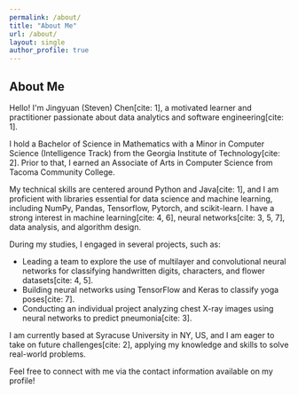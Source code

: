 ```yaml
---
permalink: /about/
title: "About Me"
url: /about/
layout: single
author_profile: true
---
```


## About Me

Hello! I'm Jingyuan (Steven) Chen[cite: 1], a motivated learner and practitioner passionate about data analytics and software engineering[cite: 1].

I hold a Bachelor of Science in Mathematics with a Minor in Computer Science (Intelligence Track) from the Georgia Institute of Technology[cite: 2]. Prior to that, I earned an Associate of Arts in Computer Science from Tacoma Community College.

My technical skills are centered around Python and Java[cite: 1], and I am proficient with libraries essential for data science and machine learning, including NumPy, Pandas, Tensorflow, Pytorch, and scikit-learn. I have a strong interest in machine learning[cite: 4, 6], neural networks[cite: 3, 5, 7], data analysis, and algorithm design.

During my studies, I engaged in several projects, such as:
* Leading a team to explore the use of multilayer and convolutional neural networks for classifying handwritten digits, characters, and flower datasets[cite: 4, 5].
* Building neural networks using TensorFlow and Keras to classify yoga poses[cite: 7].
* Conducting an individual project analyzing chest X-ray images using neural networks to predict pneumonia[cite: 3].

I am currently based at Syracuse University in NY, US, and I am eager to take on future challenges[cite: 2], applying my knowledge and skills to solve real-world problems.

Feel free to connect with me via the contact information available on my profile!